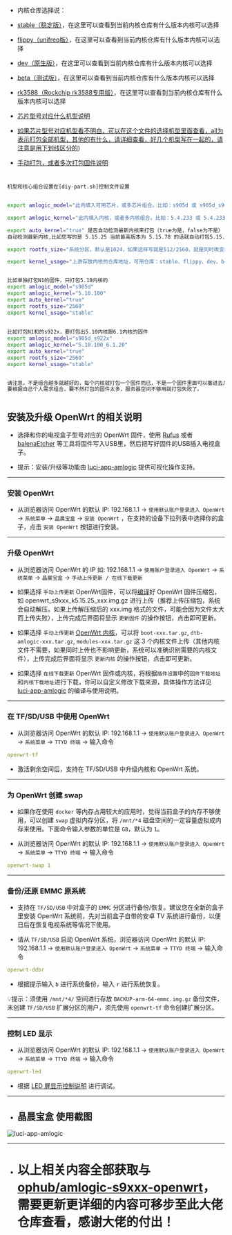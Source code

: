 

- 内核仓库选择说：

- [stable（稳定版）](https://github.com/ophub/kernel/releases/tag/kernel_stable)，在这里可以查看到当前内核仓库有什么版本内核可以选择

- [flippy（unifreq版）](https://github.com/ophub/kernel/releases/tag/kernel_flippy)，在这里可以查看到当前内核仓库有什么版本内核可以选择

- [dev（原生版）](https://github.com/ophub/kernel/releases/tag/kernel_dev)，在这里可以查看到当前内核仓库有什么版本内核可以选择

- [beta（测试版）](https://github.com/ophub/kernel/releases/tag/kernel_beta)，在这里可以查看到当前内核仓库有什么版本内核可以选择

- [rk3588（Rockchip rk3588专用版）](https://github.com/ophub/kernel/releases/tag/kernel_rk3588)，在这里可以查看到当前内核仓库有什么版本内核可以选择

- [芯片型号对应什么机型说明](https://github.com/ophub/amlogic-s9xxx-openwrt/blob/main/README.cn.md#openwrt-%E5%9B%BA%E4%BB%B6%E8%AF%B4%E6%98%8E)

- [如果芯片型号对应机型看不明白，可以在这个文件的选择机型里面查看，all为表示打包全部机型，其他的有什么，请详细查看，好几个机型写在一起的，请注意是用下划线区分的](https://github.com/281677160/autobuild/blob/main/.github/workflows/packaging.yml))

- [手动打包，或者多次打包固件说明](https://github.com/danshui-git/shuoming/blob/master/sddb.md)
#


```sh
机型和核心组合设置在[diy-part.sh]控制文件设置


export amlogic_model="此内填入可用芯片，或多芯片组合。比如：s905d 或 s905d_s905x2"

export amlogic_kernel="此内填入内核，或者多内核组合。比如：5.4.233 或 5.4.233_6.1.14"

export auto_kernel="true" 是否自动检测最新内核来打包（true为是，false为不是）
自动检测最新内核,比如您写的是 5.15.25 当前最高版本为 5.15.78 的话就自动打包5.15.78的,不自动检测的话,就打包 5.15.25

export rootfs_size="系统分区，默认是1024，如果这样写就是512/2560，就是同时改变内核分区和系统分区"

export kernel_usage="上游存放内核的仓库地址，可用仓库：stable、flippy、dev、beta"


比如单独打包N1的固件，只打包5.10内核的
export amlogic_model="s905d"
export amlogic_kernel="5.10.100"
export auto_kernel="true"
export rootfs_size="2560"
export kernel_usage="stable"
 
 
比如打包N1和的s922x，要打包出5.10内核跟6.1内核的固件
export amlogic_model="s905d_s922x"
export amlogic_kernel="5.10.100_6.1.20"
export auto_kernel="true"
export rootfs_size="2560"
export kernel_usage="stable"


请注意，不是组合越多就越好的，每个内核就打包一个固件而已，不是一个固件里面可以塞进去几个内核的，
要根据自己个人需求组合，要不然打包的固件太多，服务器空间不够用就打包失败了。
```
#
#

## 安装及升级 OpenWrt 的相关说明

- 选择和你的电视盒子型号对应的 OpenWrt 固件，使用 [Rufus](https://rufus.ie/) 或者 [balenaEtcher](https://www.balena.io/etcher/) 等工具将固件写入USB里，然后把写好固件的USB插入电视盒子。

- 提示：安装/升级等功能由 [luci-app-amlogic](https://user-images.githubusercontent.com/68696949/145738345-31dd85cf-5e43-444e-a624-f21a28be2a7c.gif) 提供可视化操作支持。

---
### 安装 OpenWrt

- 从浏览器访问 OpenWrt 的默认 IP: 192.168.1.1 → `使用默认账户登录进入 OpenWrt` → `系统菜单` → `晶晨宝盒` → `安装 OpenWrt` ，在支持的设备下拉列表中选择你的盒子，点击 `安装 OpenWrt` 按钮进行安装。

---
### 升级 OpenWrt

- 从浏览器访问 OpenWrt 的 IP 如: 192.168.1.1 →  `使用账户登录进入 OpenWrt` → `系统菜单` → `晶晨宝盒` → `手动上传更新 / 在线下载更新`

- 如果选择 `手动上传更新` OpenWrt固件，可以将[编译](https://github.com/281677160/build-actions)好 OpenWrt 固件压缩包，如 openwrt_s9xxx_k5.15.25_xxx.img.gz 进行上传（推荐上传压缩包，系统会自动解压。如果上传解压缩后的 xxx.img 格式的文件，可能会因为文件太大而上传失败），上传完成后界面将显示 `更新固件` 的操作按钮，点击即可更新。

- 如果选择 `手动上传更新` [OpenWrt 内核](https://github.com/ophub/kernel/tree/main/pub/stable)，可以将 `boot-xxx.tar.gz`, `dtb-amlogic-xxx.tar.gz`, `modules-xxx.tar.gz` 这 3 个内核文件上传（其他内核文件不需要，如果同时上传也不影响更新，系统可以准确识别需要的内核文件），上传完成后界面将显示 `更新内核` 的操作按钮，点击即可更新。

- 如果选择 `在线下载更新` OpenWrt 固件或内核，将根据`插件设置`中的`固件下载地址`和`内核下载地址`进行下载，你可以自定义修改下载来源，具体操作方法详见 [luci-app-amlogic](https://github.com/ophub/luci-app-amlogic) 的编译与使用说明。

---
### 在 TF/SD/USB 中使用 OpenWrt

- 从浏览器访问 OpenWrt 的默认 IP: 192.168.1.1 → `使用默认账户登录进入 OpenWrt` → `系统菜单` → `TTYD 终端` → 输入命令

```yaml
openwrt-tf
```

- 激活剩余空间后，支持在 TF/SD/USB 中升级内核和 OpenWrt 系统。

---
### 为 OpenWrt 创建 swap

- 如果你在使用 `docker` 等内存占用较大的应用时，觉得当前盒子的内存不够使用，可以创建 `swap` 虚拟内存分区，将 `/mnt/*4` 磁盘空间的一定容量虚拟成内存来使用。下面命令输入参数的单位是 `GB`，默认为 `1`。

- 从浏览器访问 OpenWrt 的默认 IP: 192.168.1.1 → `使用默认账户登录进入 OpenWrt` → `系统菜单` → `TTYD 终端` → 输入命令

```yaml
openwrt-swap 1
```

---
### 备份/还原 EMMC 原系统

- 支持在 `TF/SD/USB` 中对盒子的 `EMMC` 分区进行备份/恢复。建议您在全新的盒子里安装 OpenWrt 系统前，先对当前盒子自带的安卓 TV 系统进行备份，以便日后在恢复电视系统等情况下使用。

- 请从 `TF/SD/USB` 启动 OpenWrt 系统，浏览器访问 OpenWrt 的默认 IP: 192.168.1.1 → `使用默认账户登录进入 OpenWrt` → `系统菜单` → `TTYD 终端` → 输入命令

```yaml
openwrt-ddbr
```

- 根据提示输入 `b` 进行系统备份，输入 `r` 进行系统恢复。

💡提示：须使用 `/mnt/*4/` 空间进行存放 `BACKUP-arm-64-emmc.img.gz` 备份文件，未创建 `TF/SD/USB` 扩展分区的用户，须先使用 `openwrt-tf` 命令创建扩展分区。

---
### 控制 LED 显示

- 从浏览器访问 OpenWrt 的默认 IP: 192.168.1.1 → `使用默认账户登录进入 OpenWrt` → `系统菜单` → `TTYD 终端` → 输入命令

```yaml
openwrt-led
```

- 根据 [LED 屏显示控制说明]([https://github.com/ophub/amlogic-s9xxx-armbian/blob/main/build-armbian/armbian-docs/led_screen_display_control.md](https://github.com/ophub/amlogic-s9xxx-armbian/blob/main/build-armbian/documents/led_screen_display_control.md#led-%E5%B1%8F%E6%98%BE%E7%A4%BA%E6%8E%A7%E5%88%B6%E8%AF%B4%E6%98%8E)) 进行调试。

---
- ## 晶晨宝盒 使用截图

![luci-app-amlogic](https://user-images.githubusercontent.com/68696949/145738345-31dd85cf-5e43-444e-a624-f21a28be2a7c.gif)

---
- # 以上相关内容全部获取与[ophub/amlogic-s9xxx-openwrt](https://github.com/ophub/amlogic-s9xxx-openwrt)，需要更新更详细的内容可移步至此大佬仓库查看，感谢大佬的付出！
